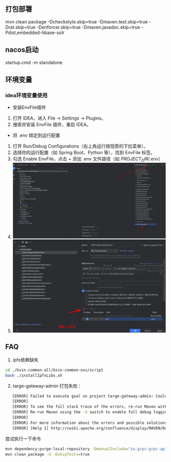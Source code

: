 ## 打包部署

mvn clean package -Dcheckstyle.skip=true -Dmaven.test.skip=true -Drat.skip=true -Denforcer.skip=true -Dmaven.javadoc.skip=true -Pdist,embedded-hbase-solr


## nacos启动

startup.cmd -m standalone

## 环境变量
### idea环境变量使用
- 安装EnvFile插件
1. 打开 IDEA，进入 File → Settings → Plugins。  
2. 搜索并安装 EnvFile 插件，重启 IDEA。

- 将 .env 绑定到运行配置
1. 打开 Run/Debug Configurations（右上角运行按钮旁的下拉菜单）。
2. 选择你的运行配置（如 Spring Boot、Python 等），找到 EnvFile 标签。
3. 勾选 Enable EnvFile，点击 + 添加 .env 文件路径（如 $PROJECT_DIR$/.env）
4. ![envConfig.png](./doc/images/envConfig.png)
5. ![img.png](./doc/images/envAppliy.png)

## FAQ
1. ipfs依赖缺失
~~~bash
cd ./bsin-common-all/bsin-common-oss/script
bash ./installIpfsLibs.sh
~~~

2. targe-gateway-admin 打包失败：
~~~bash
   [ERROR] Failed to execute goal on project targe-gateway-admin: Could not resolve dependencies for project org.apache.shenyu:targe-gateway-admin:jar:3.0.0-SNAPSHOT: Could not find artifact io.grpc:grpc-api:jar:1.53.0 -> [Help 1]
   [ERROR]
   [ERROR] To see the full stack trace of the errors, re-run Maven with the -e switch.
   [ERROR] Re-run Maven using the -X switch to enable full debug logging.
   [ERROR]
   [ERROR] For more information about the errors and possible solutions, please read the following articles:
   [ERROR] [Help 1] http://cwiki.apache.org/confluence/display/MAVEN/DependencyResolutionException
~~~
尝试执行一下命令
~~~bash
mvn dependency:purge-local-repository -DmanualInclude="io.grpc:grpc-api" -U
mvn clean package -U -DskipTests=true
~~~
